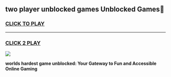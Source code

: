 
## two player unblocked games Unblocked Games👋
<h3>
<a href="https://premium.freeplayer.one?title=two_player_unblocked_games&ref=16F">CLICK TO PLAY</a></h3>
<hr>

<h3>
<a href="https://premium.freeplayer.one?title=two_player_unblocked_games&ref=16F">CLICK 2 PLAY</a>
  
</h3>

<a href="https://premium.freeplayer.one?title=two_player_unblocked_games&ref=16F/"><img src="https://clearcache.store/games.png"></a>


**worlds hardest game unblocked: Your Gateway to Fun and Accessible Online Gaming**
